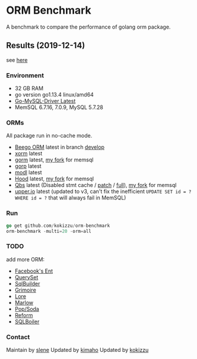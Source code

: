 # ORM Benchmark

A benchmark to compare the performance of golang orm package.

## Results (2019-12-14)

see [here](https://kokizzu.blogspot.com/2019/12/go-orm-benchmark-on-memsql.html)

### Environment

* 32 GB RAM
* go version go1.13.4 linux/amd64
* [Go-MySQL-Driver Latest](https://github.com/go-sql-driver/mysql)
* MemSQL 6.7.16, 7.0.9, MySQL 5.7.28

### ORMs

All package run in no-cache mode.

* [Beego ORM](http://beego.me/docs/mvc/model/overview.md) latest in branch [develop](https://github.com/astaxie/beego/tree/develop)
* [xorm](https://github.com/lunny/xorm) latest
* [gorm](https://github.com/jinzhu/gorm) latest, [my fork](https://github.com/kokizzu/gorm) for memsql
* [gorp](https://github.com/coopernurse/gorp) latest
* [modl](https://github.com/jmoiron/modl) latest
* [Hood](https://github.com/eaigner/hood) latest, [my fork](https://github.com/kokizzu/hood) for memsql
* [Qbs](https://github.com/coocood/qbs) latest (Disabled stmt cache / [patch](https://gist.github.com/slene/8297019) / [full](https://gist.github.com/slene/8297565)), [my fork](https://github.com/kokizzu/qbs) for memsql
* [upper.io](https://upper.io/db) latest (updated to v3, can't fix the inefficient `UPDATE SET id = ? WHERE id = ?` that will always fail in MemSQL)

### Run

```go
go get github.com/kokizzu/orm-benchmark
orm-benchmark -multi=20 -orm=all
```
### TODO

add more ORM:

* [Facebook's Ent](https://github.com/facebookincubator/ent)
* [QuerySet](https://github.com/jirfag/go-queryset)
* [SqlBuilder](https://github.com/huandu/go-sqlbuilder)
* [Grimoire](https://github.com/Fs02/grimoire)
* [Lore](https://github.com/abrahambotros/lore)
* [Marlow](https://github.com/dadleyy/marlow)
* [Pop/Soda](https://github.com/gobuffalo/pop)
* [Reform](https://github.com/go-reform/reform)
* [SQLBoiler](https://github.com/volatiletech/sqlboiler)

### Contact

Maintain by [slene](https://github.com/slene)
Updated by [kimaho](https://github.com/kihamo)
Updated by [kokizzu](https://github.com/kokizzu)
